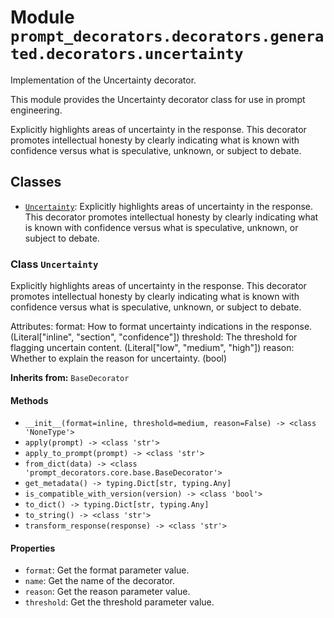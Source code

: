 # Module `prompt_decorators.decorators.generated.decorators.uncertainty`

Implementation of the Uncertainty decorator.

This module provides the Uncertainty decorator class for use in prompt engineering.

Explicitly highlights areas of uncertainty in the response. This decorator promotes intellectual honesty by clearly indicating what is known with confidence versus what is speculative, unknown, or subject to debate.

## Classes

- [`Uncertainty`](#class-uncertainty): Explicitly highlights areas of uncertainty in the response. This decorator promotes intellectual honesty by clearly indicating what is known with confidence versus what is speculative, unknown, or subject to debate.

### Class `Uncertainty`

Explicitly highlights areas of uncertainty in the response. This decorator promotes intellectual honesty by clearly indicating what is known with confidence versus what is speculative, unknown, or subject to debate.

Attributes:
    format: How to format uncertainty indications in the response. (Literal["inline", "section", "confidence"])
    threshold: The threshold for flagging uncertain content. (Literal["low", "medium", "high"])
    reason: Whether to explain the reason for uncertainty. (bool)

**Inherits from:** `BaseDecorator`

#### Methods

- `__init__(format=inline, threshold=medium, reason=False) -> <class 'NoneType'>`
- `apply(prompt) -> <class 'str'>`
- `apply_to_prompt(prompt) -> <class 'str'>`
- `from_dict(data) -> <class 'prompt_decorators.core.base.BaseDecorator'>`
- `get_metadata() -> typing.Dict[str, typing.Any]`
- `is_compatible_with_version(version) -> <class 'bool'>`
- `to_dict() -> typing.Dict[str, typing.Any]`
- `to_string() -> <class 'str'>`
- `transform_response(response) -> <class 'str'>`
#### Properties

- `format`: Get the format parameter value.
- `name`: Get the name of the decorator.
- `reason`: Get the reason parameter value.
- `threshold`: Get the threshold parameter value.
